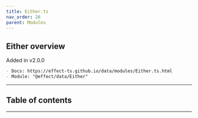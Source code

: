 ```yaml
---
title: Either.ts
nav_order: 26
parent: Modules
---
```


## Either overview

Added in v2.0.0

```md
- Docs: https://effect-ts.github.io/data/modules/Either.ts.html
- Module: "@effect/data/Either"
```

---

<h2 class="text-delta">Table of contents</h2>

---
